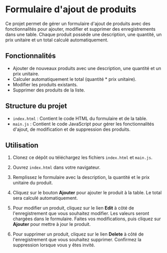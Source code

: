 # Formulaire d'ajout de produits

Ce projet permet de gérer un formulaire d'ajout de produits avec des fonctionnalités pour ajouter, modifier et supprimer des enregistrements dans une table. Chaque produit possède une description, une quantité, un prix unitaire et un total calculé automatiquement.

## Fonctionnalités

- Ajouter de nouveaux produits avec une description, une quantité et un prix unitaire.
- Calculer automatiquement le total (quantité * prix unitaire).
- Modifier les produits existants.
- Supprimer des produits de la liste.

## Structure du projet

- `index.html` : Contient le code HTML du formulaire et de la table.
- `main.js` : Contient le code JavaScript pour gérer les fonctionnalités d'ajout, de modification et de suppression des produits.

## Utilisation

1. Clonez ce dépôt ou téléchargez les fichiers `index.html` et `main.js`.

2. Ouvrez `index.html` dans votre navigateur.

3. Remplissez le formulaire avec la description, la quantité et le prix unitaire du produit.

4. Cliquez sur le bouton **Ajouter** pour ajouter le produit à la table. Le total sera calculé automatiquement.

5. Pour modifier un produit, cliquez sur le lien **Edit** à côté de l'enregistrement que vous souhaitez modifier. Les valeurs seront chargées dans le formulaire. Faites vos modifications, puis cliquez sur **Ajouter** pour mettre à jour le produit.

6. Pour supprimer un produit, cliquez sur le lien **Delete** à côté de l'enregistrement que vous souhaitez supprimer. Confirmez la suppression lorsque vous y êtes invité.
